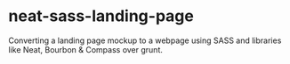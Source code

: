 # neat-sass-landing-page
Converting a landing page mockup to a webpage using SASS and libraries like Neat, Bourbon &amp; Compass over grunt.
